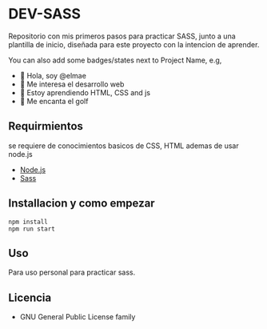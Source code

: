 # DEV-SASS

Repositorio con mis primeros pasos para practicar SASS, junto a una plantilla de inicio, diseñada para este proyecto con la intencion de aprender.

You can also add some badges/states next to Project Name, e.g,

- 👋 Hola, soy @elmae
- 👀 Me interesa el desarrollo web
- 🌱 Estoy aprendiendo HTML, CSS and js
- 💞️ Me encanta el golf

## Requirmientos

se requiere de conocimientos basicos de CSS, HTML ademas de usar node.js

- [Node.js](https://nodejs.org/)
- [Sass](https://sass-lang.com/)

## Installacion y como empezar

    npm install
    npm run start

## Uso

Para uso personal para practicar sass.

## Licencia

- GNU General Public License family
